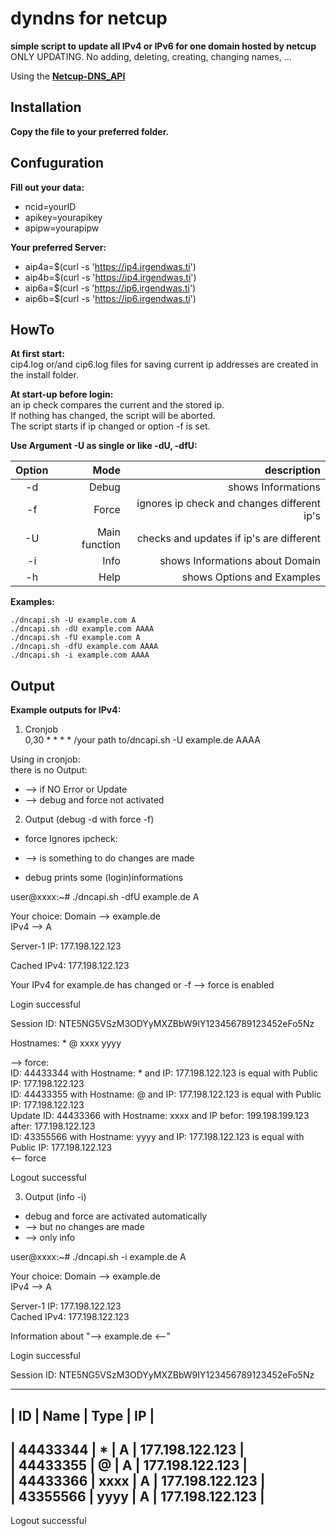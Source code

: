 # dyndns for netcup
**simple script to update all IPv4 or IPv6 for one domain hosted by netcup**  
ONLY UPDATING. No adding, deleting, creating, changing names, ...  

Using the **[Netcup-DNS_API](https://www.netcup-wiki.de/wiki/DNS_API)**  

## Installation
**Copy the file to your preferred folder.**  
## Confuguration
**Fill out your data:**  
- ncid=yourID  
- apikey=yourapikey  
- apipw=yourapipw  

**Your preferred Server:**  
- aip4a=$(curl -s 'https://ip4.irgendwas.ti')  
- aip4b=$(curl -s 'https://ip4.irgendwas.ti')
- aip6a=$(curl -s 'https://ip6.irgendwas.ti')
- aip6b=$(curl -s 'https://ip6.irgendwas.ti')

## HowTo
**At first start:**  
cip4.log or/and cip6.log files for saving current ip addresses are created in the install folder.  

**At start-up before login:**  
an ip check compares the current and the stored ip.  
If nothing has changed, the script will be aborted.  
The script starts if ip changed or option -f is set.  

**Use Argument -U as single or like -dU, -dfU:**  

| Option | Mode | description |
|:------:|-----:|------------:|
| -d | Debug | shows Informations |
| -f | Force | ignores ip check and changes different ip's |
| -U | Main function | checks and updates if ip's are different |
| -i | Info | shows Informations about Domain |
| -h | Help | shows Options and Examples |

**Examples:**  
```
./dncapi.sh -U example.com A  
./dncapi.sh -dU example.com AAAA  
./dncapi.sh -fU example.com A  
./dncapi.sh -dfU example.com AAAA  
./dncapi.sh -i example.com AAAA
```
## Output
**Example outputs for IPv4:**  

1. Cronjob  
0,30 * * * * /your path to/dncapi.sh -U example.de AAAA  

Using in cronjob:  
there is no Output:  
 - --> if NO Error or Update  
 - --> debug and force not activated  

2. Output (debug -d with force -f)  
 - force Ignores ipcheck:  
 - --> is something to do changes are made  

 - debug prints some (login)informations  

user@xxxx:~# ./dncapi.sh -dfU example.de A  

Your choice: Domain --> example.de  
	       IPv4 --> A  

Server-1 IP: 177.198.122.123  

Cached IPv4: 177.198.122.123  

Your IPv4 for example.de has changed or -f --> force is enabled  

Login successful  

Session ID: NTE5NG5VSzM3ODYyMXZBbW9IY123456789123452eFo5Nz  

Hostnames: * @ xxxx yyyy  

--> force:  
ID: 44433344 with Hostname: * and IP: 177.198.122.123 is equal with Public IP: 177.198.122.123  
ID: 44433355 with Hostname: @ and IP: 177.198.122.123 is equal with Public IP: 177.198.122.123  
Update ID: 44433366 with Hostname: xxxx and IP befor: 199.198.199.123  after: 177.198.122.123  
ID: 43355566 with Hostname: yyyy and IP: 177.198.122.123 is equal with Public IP: 177.198.122.123  
<-- force  

Logout successful  

3. Output (info -i)  
 - debug and force are activated automatically  
 - --> but no changes are made  
 - --> only info  

user@xxxx:~# ./dncapi.sh -i example.de A  

Your choice: Domain --> example.de  
               IPv4 --> A  

Server-1 IP: 177.198.122.123  
Cached IPv4: 177.198.122.123  

Information about "--> example.de <--"  

Login successful  

Session ID: NTE5NG5VSzM3ODYyMXZBbW9IY123456789123452eFo5Nz  

--------------------------------------------------------------------------------  
|       ID       |         Name          | Type   |             IP             |  
--------------------------------------------------------------------------------  
| 44433344       | *                     | A      |            177.198.122.123 |  
| 44433355       | @                     | A      |            177.198.122.123 |  
| 44433366       | xxxx                  | A      |            177.198.122.123 |  
| 43355566       | yyyy                  | A      |            177.198.122.123 |  
--------------------------------------------------------------------------------   

Logout successful
